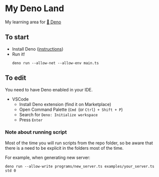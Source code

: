 # My Deno Land

My learning area for [🦕 Deno](https://deno.com)

## To start

- Install Deno ([instructions](https://deno.com/manual@v1.34.0/getting_started/installation))
- Run it!
  ```
  deno run --allow-net --allow-env main.ts
  ```

## To edit

You need to have Deno enabled in your IDE.

- VSCode
  * Install Deno extension (find it on Marketplace)
  * Open Command Palette (`Cmd `(or `Ctrl`)` + Shift + P`)
  * Search for `Deno: Initialize workspace`
  * Press `Enter`
<!-- - Other IDE:
  * ???
  * PROFIT!!! -->

### Note about running script

Most of the time you will run scripts from the repo folder, so be aware that there is a need to be explicit in the folders most of the time.

For example, when generating new server:

`deno run --allow-write programs/new_server.ts examples/your_server.ts std 0`
